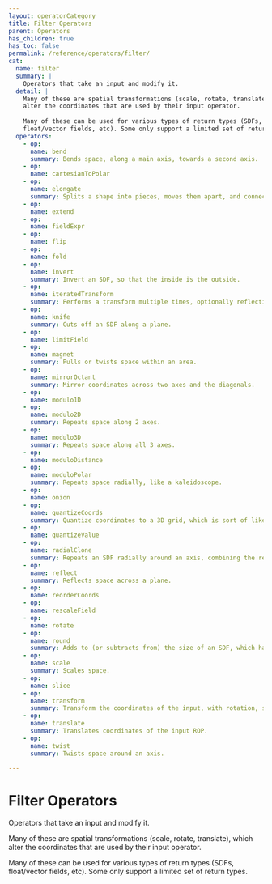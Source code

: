 ```yaml
---
layout: operatorCategory
title: Filter Operators
parent: Operators
has_children: true
has_toc: false
permalink: /reference/operators/filter/
cat:
  name: filter
  summary: |
    Operators that take an input and modify it.
  detail: |
    Many of these are spatial transformations (scale, rotate, translate), which
    alter the coordinates that are used by their input operator.
    
    Many of these can be used for various types of return types (SDFs,
    float/vector fields, etc). Some only support a limited set of return types.
  operators:
    - op:
      name: bend
      summary: Bends space, along a main axis, towards a second axis.
    - op:
      name: cartesianToPolar
    - op:
      name: elongate
      summary: Splits a shape into pieces, moves them apart, and connects them.
    - op:
      name: extend
    - op:
      name: fieldExpr
    - op:
      name: flip
    - op:
      name: fold
    - op:
      name: invert
      summary: Invert an SDF, so that the inside is the outside.
    - op:
      name: iteratedTransform
      summary: Performs a transform multiple times, optionally reflecting across axes in between the steps.
    - op:
      name: knife
      summary: Cuts off an SDF along a plane.
    - op:
      name: limitField
    - op:
      name: magnet
      summary: Pulls or twists space within an area.
    - op:
      name: mirrorOctant
      summary: Mirror coordinates across two axes and the diagonals.
    - op:
      name: modulo1D
    - op:
      name: modulo2D
      summary: Repeats space along 2 axes.
    - op:
      name: modulo3D
      summary: Repeats space along all 3 axes.
    - op:
      name: moduloDistance
    - op:
      name: moduloPolar
      summary: Repeats space radially, like a kaleidoscope.
    - op:
      name: onion
    - op:
      name: quantizeCoords
      summary: Quantize coordinates to a 3D grid, which is sort of like "voxelizing" the space.
    - op:
      name: quantizeValue
    - op:
      name: radialClone
      summary: Repeats an SDF radially around an axis, combining the resulting shapes.
    - op:
      name: reflect
      summary: Reflects space across a plane.
    - op:
      name: reorderCoords
    - op:
      name: rescaleField
    - op:
      name: rotate
    - op:
      name: round
      summary: Adds to (or subtracts from) the size of an SDF, which has the effect of rounding it out or shrinking it.
    - op:
      name: scale
      summary: Scales space.
    - op:
      name: slice
    - op:
      name: transform
      summary: Transform the coordinates of the input, with rotation, scaling, and translation.
    - op:
      name: translate
      summary: Translates coordinates of the input ROP.
    - op:
      name: twist
      summary: Twists space around an axis.

---
```


# Filter Operators

Operators that take an input and modify it.

Many of these are spatial transformations (scale, rotate, translate), which
alter the coordinates that are used by their input operator.

Many of these can be used for various types of return types (SDFs,
float/vector fields, etc). Some only support a limited set of return types.
